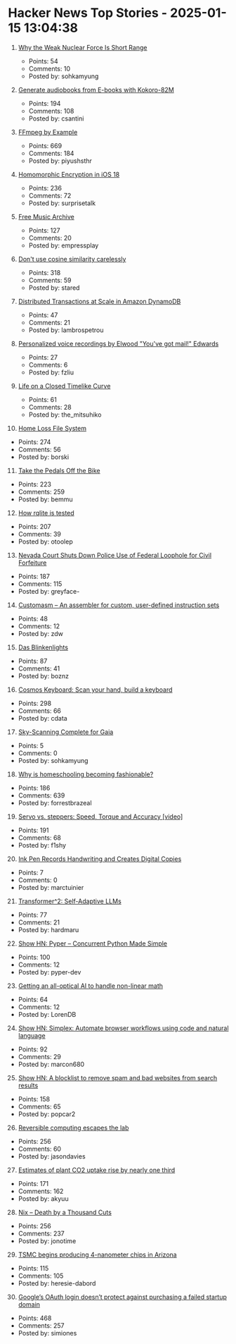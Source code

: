 # Hacker News Top Stories - 2025-01-15 13:04:38

1. [Why the Weak Nuclear Force Is Short Range](https://profmattstrassler.com/articles-and-posts/particle-physics-basics/the-astonishing-standard-model/why-the-weak-nuclear-force-is-short-range/)
   - Points: 54
   - Comments: 10
   - Posted by: sohkamyung

2. [Generate audiobooks from E-books with Kokoro-82M](https://claudio.uk/posts/epub-to-audiobook.html)
   - Points: 194
   - Comments: 108
   - Posted by: csantini

3. [FFmpeg by Example](https://ffmpegbyexample.com/)
   - Points: 669
   - Comments: 184
   - Posted by: piyushsthr

4. [Homomorphic Encryption in iOS 18](https://boehs.org/node/homomorphic-encryption)
   - Points: 236
   - Comments: 72
   - Posted by: surprisetalk

5. [Free Music Archive](https://freemusicarchive.org/home)
   - Points: 127
   - Comments: 20
   - Posted by: empressplay

6. [Don't use cosine similarity carelessly](https://p.migdal.pl/blog/2025/01/dont-use-cosine-similarity/)
   - Points: 318
   - Comments: 59
   - Posted by: stared

7. [Distributed Transactions at Scale in Amazon DynamoDB](http://muratbuffalo.blogspot.com/2023/08/distributed-transactions-at-scale-in.html)
   - Points: 47
   - Comments: 21
   - Posted by: lambrospetrou

8. [Personalized voice recordings by Elwood "You've got mail!" Edwards](https://blog.jgc.org/2024/11/personalized-voice-recordings-by-elwood.html)
   - Points: 27
   - Comments: 6
   - Posted by: fzliu

9. [Life on a Closed Timelike Curve](https://iopscience.iop.org/article/10.1088/1361-6382/ad98df#cqgad98dff1)
   - Points: 61
   - Comments: 28
   - Posted by: the_mitsuhiko

10. [Home Loss File System](https://docs.google.com/spreadsheets/d/1TPeJzW5pa-BiJZjuEa1yGSFs7ZJetbnxf2gjMvv4tkc/edit?usp=sharing)
   - Points: 274
   - Comments: 56
   - Posted by: borski

11. [Take the Pedals Off the Bike](https://www.fortressofdoors.com/take-the-pedals-off-the-bike/)
   - Points: 223
   - Comments: 259
   - Posted by: bemmu

12. [How rqlite is tested](https://philipotoole.com/how-is-rqlite-tested/)
   - Points: 207
   - Comments: 39
   - Posted by: otoolep

13. [Nevada Court Shuts Down Police Use of Federal Loophole for Civil Forfeiture](https://ij.org/press-release/nevada-court-shuts-down-police-use-of-federal-loophole-for-civil-forfeiture/)
   - Points: 187
   - Comments: 115
   - Posted by: greyface-

14. [Customasm – An assembler for custom, user-defined instruction sets](https://github.com/hlorenzi/customasm)
   - Points: 48
   - Comments: 12
   - Posted by: zdw

15. [Das Blinkenlights](https://rodyne.com/?p=1674)
   - Points: 87
   - Comments: 41
   - Posted by: boznz

16. [Cosmos Keyboard: Scan your hand, build a keyboard](https://ryanis.cool/cosmos/)
   - Points: 298
   - Comments: 66
   - Posted by: cdata

17. [Sky-Scanning Complete for Gaia](https://www.esa.int/ESA_Multimedia/Images/2025/01/Sky-scanning_complete_for_Gaia)
   - Points: 5
   - Comments: 0
   - Posted by: sohkamyung

18. [Why is homeschooling becoming fashionable?](https://newsletter.goodtechthings.com/p/why-are-tech-people-suddenly-so-into)
   - Points: 186
   - Comments: 639
   - Posted by: forrestbrazeal

19. [Servo vs. steppers: Speed, Torque and Accuracy [video]](https://www.youtube.com/watch?v=H-nO1F-AO9I)
   - Points: 191
   - Comments: 68
   - Posted by: f1shy

20. [Ink Pen Records Handwriting and Creates Digital Copies](https://www.zdnet.com/home-and-office/work-life/i-tested-an-ink-pen-that-records-your-handwriting-and-makes-a-digital-copy-spoiler-it-works/)
   - Points: 7
   - Comments: 0
   - Posted by: marctuinier

21. [Transformer^2: Self-Adaptive LLMs](https://sakana.ai/transformer-squared/)
   - Points: 77
   - Comments: 21
   - Posted by: hardmaru

22. [Show HN: Pyper – Concurrent Python Made Simple](https://github.com/pyper-dev/pyper)
   - Points: 100
   - Comments: 12
   - Posted by: pyper-dev

23. [Getting an all-optical AI to handle non-linear math](https://arstechnica.com/science/2025/01/getting-an-all-optical-ai-to-handle-non-linear-math/)
   - Points: 64
   - Comments: 12
   - Posted by: LorenDB

24. [Show HN: Simplex: Automate browser workflows using code and natural language](https://www.simplex.sh/playground)
   - Points: 92
   - Comments: 29
   - Posted by: marcon680

25. [Show HN: A blocklist to remove spam and bad websites from search results](https://github.com/popcar2/BadWebsiteBlocklist)
   - Points: 158
   - Comments: 65
   - Posted by: popcar2

26. [Reversible computing escapes the lab](https://spectrum.ieee.org/reversible-computing)
   - Points: 256
   - Comments: 60
   - Posted by: jasondavies

27. [Estimates of plant CO2 uptake rise by nearly one third](https://www.ornl.gov/news/plant-co2-uptake-rises-nearly-one-third-new-global-estimates)
   - Points: 171
   - Comments: 162
   - Posted by: akyuu

28. [Nix – Death by a Thousand Cuts](https://www.dgt.is/blog/2025-01-10-nix-death-by-a-thousand-cuts/)
   - Points: 256
   - Comments: 237
   - Posted by: jonotime

29. [TSMC begins producing 4-nanometer chips in Arizona](https://www.reuters.com/technology/tsmc-begins-producing-4-nanometer-chips-arizona-raimondo-says-2025-01-10/)
   - Points: 115
   - Comments: 105
   - Posted by: heresie-dabord

30. [Google’s OAuth login doesn’t protect against purchasing a failed startup domain](https://trufflesecurity.com/blog/millions-at-risk-due-to-google-s-oauth-flaw)
   - Points: 468
   - Comments: 257
   - Posted by: simiones

